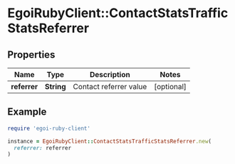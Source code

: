 # EgoiRubyClient::ContactStatsTrafficStatsReferrer

## Properties

| Name | Type | Description | Notes |
| ---- | ---- | ----------- | ----- |
| **referrer** | **String** | Contact referrer value | [optional] |

## Example

```ruby
require 'egoi-ruby-client'

instance = EgoiRubyClient::ContactStatsTrafficStatsReferrer.new(
  referrer: referrer
)
```

